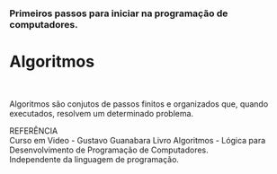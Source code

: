 <h3>Primeiros passos para iniciar na programação de computadores.</h3>

<h1>Algoritmos</h1><br>
<p>Algoritmos são conjutos de passos finitos e organizados que, quando executados, resolvem um determinado problema.</p>

<p>REFERÊNCIA<br>
  Curso em Video - Gustavo Guanabara
  Livro Algoritmos - Lógica para Desenvolvimento de Programação de Computadores.<br> Independente da linguagem de programação.</p>
